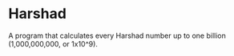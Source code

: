 # Harshad

A program that calculates every Harshad number up to one billion (1,000,000,000, or 1x10^9).